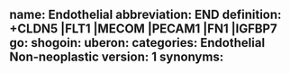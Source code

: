 name: Endothelial
abbreviation: END
definition: +CLDN5 |FLT1 |MECOM |PECAM1 |FN1 |IGFBP7
go: 
shogoin: 
uberon: 
categories: Endothelial Non-neoplastic
version: 1 
synonyms:
---
